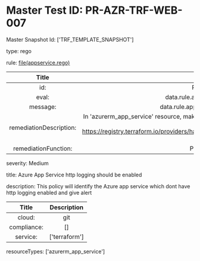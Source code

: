 



# Master Test ID: PR-AZR-TRF-WEB-007


Master Snapshot Id: ['TRF_TEMPLATE_SNAPSHOT']

type: rego

rule: [file(appservice.rego)]  
  
  
  
  

|Title|Description|
| :---: | :---: |
|id: |PR-AZR-TRF-WEB-007|
|eval: |data.rule.app_service_http_logging_enabled|
|message: |data.rule.app_service_http_logging_enabled_err|
|remediationDescription: |In 'azurerm_app_service' resource, make sure 'http_logs' block exist under 'logs' block to fix the issue. Visit https://registry.terraform.io/providers/hashicorp/azurerm/latest/docs/resources/app_service#http_logs for details.|
|remediationFunction: |PR_AZR_TRF_WEB_007.py|


severity: Medium

title: Azure App Service http logging should be enabled

description: This policy will identify the Azure app service which dont have http logging enabled and give alert  
  
  

|Title|Description|
| :---: | :---: |
|cloud: |git|
|compliance: |[]|
|service: |['terraform']|


resourceTypes: ['azurerm_app_service']


[file(appservice.rego)]: https://github.com/prancer-io/prancer-compliance-test/tree/master/azure/terraform/appservice.rego
